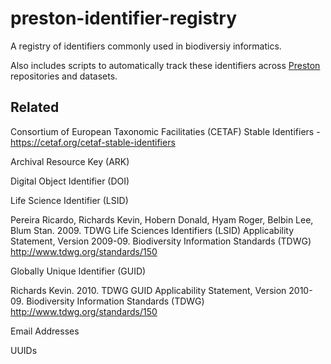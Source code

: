 # preston-identifier-registry
A registry of identifiers commonly used in biodiversiy informatics. 

Also includes scripts to automatically track these identifiers across [Preston](https://preston.guoda.bio) repositories and datasets.

## Related 

Consortium of European Taxonomic Facilitaties (CETAF) Stable Identifiers - https://cetaf.org/cetaf-stable-identifiers 

Archival Resource Key (ARK)

Digital Object Identifier (DOI)

Life Science Identifier (LSID)

Pereira Ricardo, Richards Kevin, Hobern Donald, Hyam Roger, Belbin Lee, Blum Stan. 2009. TDWG Life Sciences Identifiers (LSID) Applicability Statement, Version 2009-09. Biodiversity Information Standards (TDWG) http://www.tdwg.org/standards/150

Globally Unique Identifier (GUID)

Richards Kevin. 2010. TDWG GUID Applicability Statement, Version 2010-09. Biodiversity Information Standards (TDWG) http://www.tdwg.org/standards/150

Email Addresses 

UUIDs 
